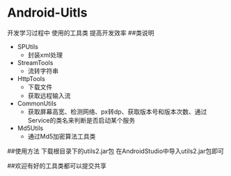 # Android-Uitls
开发学习过程中 使用的工具类 提高开发效率
##类说明
- SPUtils
    - 封装xml处理
- StreamTools
    - 流转字符串
- HttpTools
    - 下载文件
    - 获取远程输入流
- CommonUtils 
    - 获取屏幕高宽、检测网络、px转dp、获取版本号和版本次数、通过Service的类名来判断是否启动某个服务
- Md5Utils
    - 通过Md5加密算法工具类
    
##使用方法
  下载根目录下的utils2.jar包
  在AndroidStudio中导入utils2.jar包即可
  
##欢迎有好的工具类都可以提交共享
